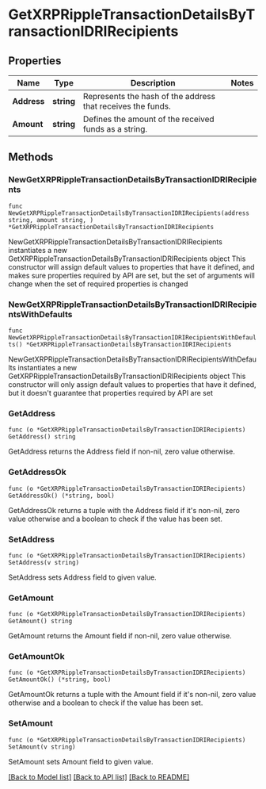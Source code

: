 # GetXRPRippleTransactionDetailsByTransactionIDRIRecipients

## Properties

Name | Type | Description | Notes
------------ | ------------- | ------------- | -------------
**Address** | **string** | Represents the hash of the address that receives the funds. | 
**Amount** | **string** | Defines the amount of the received funds as a string. | 

## Methods

### NewGetXRPRippleTransactionDetailsByTransactionIDRIRecipients

`func NewGetXRPRippleTransactionDetailsByTransactionIDRIRecipients(address string, amount string, ) *GetXRPRippleTransactionDetailsByTransactionIDRIRecipients`

NewGetXRPRippleTransactionDetailsByTransactionIDRIRecipients instantiates a new GetXRPRippleTransactionDetailsByTransactionIDRIRecipients object
This constructor will assign default values to properties that have it defined,
and makes sure properties required by API are set, but the set of arguments
will change when the set of required properties is changed

### NewGetXRPRippleTransactionDetailsByTransactionIDRIRecipientsWithDefaults

`func NewGetXRPRippleTransactionDetailsByTransactionIDRIRecipientsWithDefaults() *GetXRPRippleTransactionDetailsByTransactionIDRIRecipients`

NewGetXRPRippleTransactionDetailsByTransactionIDRIRecipientsWithDefaults instantiates a new GetXRPRippleTransactionDetailsByTransactionIDRIRecipients object
This constructor will only assign default values to properties that have it defined,
but it doesn't guarantee that properties required by API are set

### GetAddress

`func (o *GetXRPRippleTransactionDetailsByTransactionIDRIRecipients) GetAddress() string`

GetAddress returns the Address field if non-nil, zero value otherwise.

### GetAddressOk

`func (o *GetXRPRippleTransactionDetailsByTransactionIDRIRecipients) GetAddressOk() (*string, bool)`

GetAddressOk returns a tuple with the Address field if it's non-nil, zero value otherwise
and a boolean to check if the value has been set.

### SetAddress

`func (o *GetXRPRippleTransactionDetailsByTransactionIDRIRecipients) SetAddress(v string)`

SetAddress sets Address field to given value.


### GetAmount

`func (o *GetXRPRippleTransactionDetailsByTransactionIDRIRecipients) GetAmount() string`

GetAmount returns the Amount field if non-nil, zero value otherwise.

### GetAmountOk

`func (o *GetXRPRippleTransactionDetailsByTransactionIDRIRecipients) GetAmountOk() (*string, bool)`

GetAmountOk returns a tuple with the Amount field if it's non-nil, zero value otherwise
and a boolean to check if the value has been set.

### SetAmount

`func (o *GetXRPRippleTransactionDetailsByTransactionIDRIRecipients) SetAmount(v string)`

SetAmount sets Amount field to given value.



[[Back to Model list]](../README.md#documentation-for-models) [[Back to API list]](../README.md#documentation-for-api-endpoints) [[Back to README]](../README.md)


